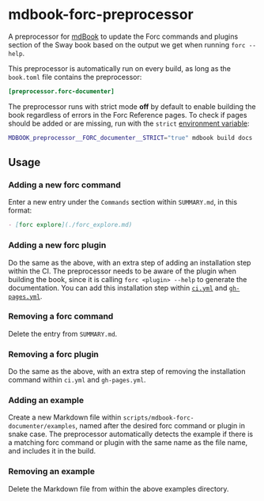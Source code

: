 # mdbook-forc-preprocessor

A preprocessor for [mdBook](https://github.com/rust-lang/mdBook) to update the Forc commands and plugins section of the Sway book based on the output we get when running `forc --help`.

This preprocessor is automatically run on every build, as long as the `book.toml` file contains the preprocessor:

```toml
[preprocessor.forc-documenter]
```

The preprocessor runs with strict mode **off** by default to enable building the book regardless of errors in the Forc Reference pages. To check if pages should be added or are missing, run with the `strict` [environment variable](https://rust-lang.github.io/mdBook/format/configuration/environment-variables.html):

```sh
MDBOOK_preprocessor__FORC_documenter__STRICT="true" mdbook build docs
```

## Usage

### Adding a new forc command

Enter a new entry under the `Commands` section within `SUMMARY.md`, in this format:

```md
- [forc explore](./forc_explore.md)
```

### Adding a new forc plugin

Do the same as the above, with an extra step of adding an installation step within the CI. The preprocessor needs to be aware of the plugin when building the book, since it is calling `forc <plugin> --help` to generate the documentation. You can add this installation step within [`ci.yml`](https://github.com/FuelLabs/sway/blob/a19681c2165402d289bc6bae7a46a580ef3be5b5/.github/workflows/ci.yml#L126) and [`gh-pages.yml`](https://github.com/FuelLabs/sway/blob/a19681c2165402d289bc6bae7a46a580ef3be5b5/.github/workflows/gh-pages.yml#L26).

### Removing a forc command

Delete the entry from `SUMMARY.md`.

### Removing a forc plugin

Do the same as the above, with an extra step of removing the installation command within `ci.yml` and `gh-pages.yml`.

### Adding an example

Create a new Markdown file within `scripts/mdbook-forc-documenter/examples`, named after the desired forc command or plugin in snake case. The preprocessor automatically detects the example if there is a matching forc command or plugin with the same name as the file name, and includes it in the build.

### Removing an example

Delete the Markdown file from within the above examples directory.
